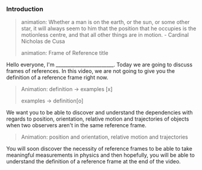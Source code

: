 ### Introduction

> animation: Whether a man is on the earth, or the sun, or some other star, it will  always seem to him that the position that he occupies is the motionless centre, and that all other things are in motion. - Cardinal Nicholas de Cusa
>
> animation: Frame of Reference title

Hello everyone, I'm ________________________. Today we are going to discuss frames of references. In this video, we are not going to give you the definition of a reference frame right now. 

> Animation: definition -> examples [x]
>
> examples -> definition[o]

We want you to be able to discover and understand the dependencies with regards to position, orientation, relative motion and trajectories of objects when two observers aren't in the same reference frame. 

> Animation: position and orientation, relative motion and trajectories

You will soon discover the necessity of reference frames to be able to take meaningful measurements in physics and then hopefully, you will be able to understand the definition of a reference frame at the end of the video.


